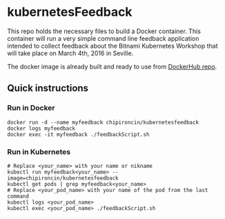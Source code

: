 # kubernetesFeedback
This repo holds the necessary files to build a Docker container.
This container will run a very simple command line feedback application intended to collect feedback about the Bitnami Kubernetes Workshop that will take place on March 4th, 2016 in Seville.

The docker image is already built and ready to use from [DockerHub repo](https://hub.docker.com/r/chipironcin/kubernetesfeedback/).

## Quick instructions
### Run in Docker
```
docker run -d --name myfeedback chipironcin/kubernetesfeedback
docker logs myfeedback
docker exec -it myfeedback ./feedbackScript.sh
```

### Run in Kubernetes
```
# Replace <your_name> with your name or nikname
kubectl run myfeedback<your_name> --image=chipironcin/kubernetesfeedback
kubectl get pods | grep myfeedback<your_name>
# Replace <your_pod_name> with your name of the pod from the last command
kubectl logs <your_pod_name>
kubectl exec <your_pod_name> ./feedbackScript.sh
```
